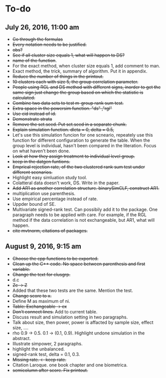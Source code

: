 # To-do #

## July 26, 2016, 11:00 am
+ ~~Go through the formulas~~
+ ~~Every notation needs to be justified.~~
+ ~~obs?~~
+ ~~See if all cluster size equals 1, what will happen to DS?~~
+ ~~name of the function~~.
+ For the exact method, when cluster size equals 1, add comment to man.
+ Exact method, the trick, summary of algorithm. Put it in appendix.
+ ~~Reduce the number of things in the printout.~~
+ ~~10 clusters each with size 5, the group correlation parameter.~~
+ ~~People using RGL and DS method with different signs, inorder to get the same sign just change the group based on which the statistic is calculated.~~
+ ~~Combine two data sets to test m-group rank sum test.~~
+ ~~Extra space in the powersim function. "ds" ,"rgl"~~
+ ~~Use cid instead of id.~~
+ ~~Demonstrate strata~~
+ ~~Remove the set.seed. Put set.seed in a separate chunk.~~
+ ~~Explain simulation function. dleta = 0, delta = 0.5,~~
+ Let's use this simulation funcion for one scneario, repeately use this function for different configuration to generate the table. When the group level is individual, hasn't been compared in the literation. Focus on what haven't been done.
+ ~~Look at how they assign treatment to individual level group.~~
+ ~~keep in the datgen funtions.~~
+ ~~Emprical rejection rate, of the two clustered rank sum test under different scenarios.~~
+ Highlight easy simluation study tool.
+ Colatteral data doesn't work, DS. Write in the paper.
+ ~~Add AR1 as another correlation structure. binarySimCLF, construct AR1.~~
+ multiplication use parenthesis.
+ Use empirical percentage instead of rate.
+ Uppder bound of SE.
+ Multivariate signed-rank test. Can possibily add it to the package. One paragraph needs to be applied with care. For example, if the RGL method if the data correlation is not exchangeable, but AR1, what will happen.
+ ~~cite mvtnorm, citations of packages.~~

## August 9, 2016, 9:15 am
+ ~~Choose the cpp functions to be exported.~~
+ ~~Clean up the C++ code. No space between parenthesis and first variable.~~
+ ~~Change the text for clusgrp.~~
+ d.c
+ ~~Zc -> Z~~
+ Added that these two tests are the same. Mention the test.
+ ~~Change score to x.~~
+ Define M as maximum of ni.
+ ~~Table: Exchangeable -> ex~~
+ ~~Don't connect lines.~~ Add to current table.
+ Discuss result and simulation setting in two paragraphs.
+ Talk about size, then power, power is affacted by sample size, effect size, ....
+ rho 0.9 -> 0.5. 0.1 -> (0.1, 0.9). Highlight undone simulation in the abstract.
+ Illustrate simpower, 2 paragraphs.
+ highlight the unbalanced.
+ signed-rank test, delta = 0.1, 0.3.
+ ~~Missing rate. <- keep rate.~~
+ Citation Laroque. one book chapter and one biometrica.
+ ~~semicolumn after score. Fix printout.~~
